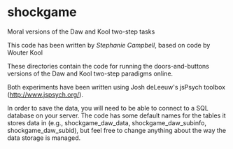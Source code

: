 # shockgame
Moral versions of the Daw and Kool two-step tasks

This code has been written by *Stephanie Campbell*, based on code by Wouter Kool

These directories contain the code for running the doors-and-buttons versions of the Daw and Kool two-step paradigms online.

Both experiments have been written using Josh deLeeuw's jsPsych toolbox (http://www.jspsych.org/).

In order to save the data, you will need to be able to connect to a SQL database on your server. The code has some default names for the tables it stores data in (e.g., shockgame_daw_data, shockgame_daw_subinfo, shockgame_daw_subid), but feel free to change anything about the way the data storage is managed.

